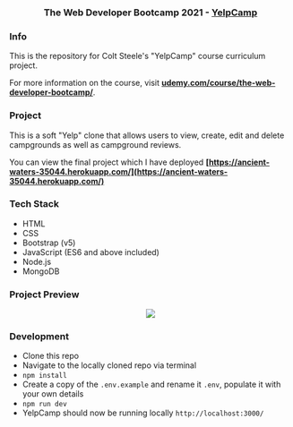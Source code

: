 <h3 align="center">The Web Developer Bootcamp 2021 - <a href="https://www.udemy.com/course/the-web-developer-bootcamp/">YelpCamp</a></h3>

### Info

This is the repository for Colt Steele's "YelpCamp" course curriculum project.

For more information on the course, visit __[udemy.com/course/the-web-developer-bootcamp/](https://www.udemy.com/course/the-web-developer-bootcamp/)__.

### Project

This is a soft "Yelp" clone that allows users to view, create, edit and delete campgrounds as well as campground reviews. 

You can view the final project which I have deployed __[https://ancient-waters-35044.herokuapp.com/](https://ancient-waters-35044.herokuapp.com/)__

### Tech Stack

- HTML
- CSS
- Bootstrap (v5)
- JavaScript (ES6 and above included)
- Node.js
- MongoDB

### Project Preview

<p align="center">
    <img src="https://i.imgur.com/jq8giE2.gif">
</p>

### Development

- Clone this repo
- Navigate to the locally cloned repo via terminal
- `npm install`
- Create a copy of the `.env.example` and rename it `.env`, populate it with your own details
- `npm run dev`
- YelpCamp should now be running locally `http://localhost:3000/`
